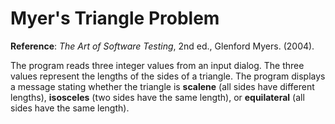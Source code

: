 # Myer's Triangle Problem

**Reference**: *The Art of Software Testing*, 2nd ed., Glenford Myers. (2004).

The program reads three integer values from an input dialog. The three values represent the lengths of the sides of a triangle. The program displays a message stating whether the triangle is **scalene** (all sides have different lengths), **isosceles** (two sides have the same length), or **equilateral** (all sides have the same length).
